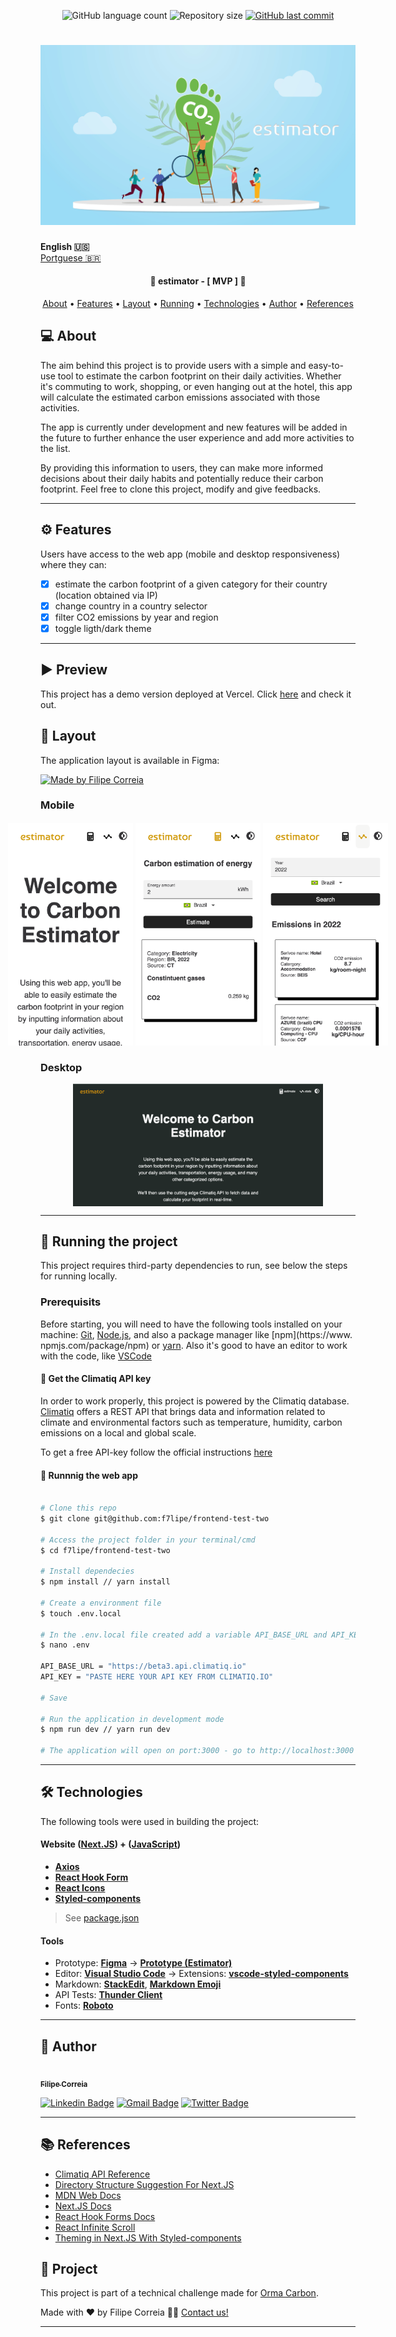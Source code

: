 
<p align="center">
  <img alt="GitHub language count" src="https://img.shields.io/github/languages/count/f7lipe/frontend-test-two?color=%2304D361">

  <img alt="Repository size" src="https://img.shields.io/github/repo-size/f7lipe/frontend-test-two">
  
  <a href="https://github.com/f7lipe/frontend-test-two/commits/master">
    <img alt="GitHub last commit" src="https://img.shields.io/github/last-commit/f7lipe/frontend-test-two">
  </a>
    
</p>
<h1 align="center">
    <img alt="Banner" title="#Banner" src="./dir-assets/banner.png" />
</h1>

<strong>English 🇺🇸</strong>
<br>
[Portguese 🇧🇷](./README.md) 

<h4 align="center"> 
	🚧 estimator - [ MVP ] 🚧
</h4>

<p align="center">
 <a href="#-about-projetct">About</a> •
 <a href="#-features">Features</a> •
 <a href="#-layout">Layout</a> • 
 <a href="#-how-to-run">Running</a> • 
 <a href="#-technologies">Technologies</a> • 
 <a href="#-author">Author</a> • 
 <a href="#-references">References</a>
</p>


## 💻 About

The aim behind this project is to provide users with a simple and easy-to-use tool to estimate the carbon footprint on their daily activities. Whether it's commuting to work, shopping, or even hanging out at the hotel, this app will calculate the estimated carbon emissions associated with those activities.

The app is currently under development and new features will be added in the future to further enhance the user experience and add more activities to the list.

By providing this information to users, they can make more informed decisions about their daily habits and potentially reduce their carbon footprint. Feel free to clone this project, modify and give feedbacks.

---

## ⚙️ Features

   Users have access to the web app (mobile and desktop responsiveness) where they can:
   - [x] estimate the carbon footprint of a given category for their country (location obtained via IP)
   - [x] change country in a country selector
   - [x] filter CO2 emissions by year and region
   - [x] toggle ligth/dark theme
 
---

## ▶️ Preview

This project has a demo version deployed at Vercel. Click [here](https://estimator.vercel.app/) and check it out.

## 🎨 Layout

The application layout is available in Figma:

<a href="https://www.figma.com/file/ybGM12I43VwEIB1ZAlLZo9/Estimator?node-id=0%3A1&t=0Fwzhkrt5hKdWqSR-1">
  <img alt="Made by Filipe Correia" src="https://img.shields.io/badge/Acess%20Layout%20-Figma-%2304D361">
</a>


### Mobile

<p align="center" style="display: flex; align-items: flex-start; justify-content: center;">
  <img alt="Estimator Welcoming Page on a mobile device" title="#Mobile" src="./dir-assets/splash-mobile.png" width="200px" style="margin: 2px">
  <img alt="Estimator Categories Page on a mobile device" title="#Mobile" src="./dir-assets/estimate-mobile.png" width="200px" style="margin: 2px">
  <img alt="Estimator Stats Page on a mobile device" title="#Mobile" src="./dir-assets/stats-mobile.png" width="200px" style="margin: 2px">
</p>


### Desktop

<p align="center" style="display: flex; align-items: flex-start; justify-content: center;">
  <img alt="Estimator Welcoming Page on a larger screen" title="#Large" src="./dir-assets/splash.png" width="400px">
</p>

---

## 🚀 Running the project

This project requires third-party dependencies to run, see below the steps for running locally. 

### Prerequisits

Before starting, you will need to have the following tools installed on your machine:
[Git](https://git-scm.com), [Node.js](https://nodejs.org/en/), and also a package manager like [npm](https://www. npmjs.com/package/npm) or [yarn](https://classic.yarnpkg.com/lang/en/docs/install/).
Also it's good to have an editor to work with the code, like [VSCode](https://code.visualstudio.com/)

#### 🔑 Get the Climatiq API key 

In order to work properly, this project is powered by the Climatiq database. [Climatiq](https://www.climatiq.io) offers a REST API that brings data and information related to climate and environmental factors such as temperature, humidity, carbon emissions on a local and global scale.

To get a free API-key follow the official instructions [here](https://www.climatiq.io/docs/guides/getting-api-key)

#### 🧭 Runnnig the web app

```bash

# Clone this repo
$ git clone git@github.com:f7lipe/frontend-test-two

# Access the project folder in your terminal/cmd
$ cd f7lipe/frontend-test-two

# Install dependecies
$ npm install // yarn install

# Create a environment file
$ touch .env.local 

# In the .env.local file created add a variable API_BASE_URL and API_KEY as shown in the .env.example file located in the root folder of this directory
$ nano .env 

API_BASE_URL = "https://beta3.api.climatiq.io"
API_KEY = "PASTE HERE YOUR API KEY FROM CLIMATIQ.IO"

# Save

# Run the application in development mode
$ npm run dev // yarn run dev

# The application will open on port:3000 - go to http://localhost:3000

```

---

## 🛠 Technologies

The following tools were used in building the project:

#### **Website**  ([Next.JS](https://nextjs.org))  +  ([JavaScript](https://www.javascript.com))

-   **[Axios](https://github.com/axios/axios)**
-   **[React Hook Form](https://react-hook-form.com)**
-   **[React Icons](https://react-icons.github.io/react-icons/)**
-   **[Styled-components](https://styled-components.com/)**

> See [package.json](https://github.com/f7lipe/frontend-test-two/package.json)


#### Tools

-   Prototype:  **[Figma](https://www.figma.com/)**  →  **[Prototype (Estimator)](https://www.figma.com/file/ybGM12I43VwEIB1ZAlLZo9/Estimator?node-id=0%3A1&t=0Fwzhkrt5hKdWqSR-1)**
-   Editor:  **[Visual Studio Code](https://code.visualstudio.com/)**  → Extensions:  **[vscode-styled-components](https://marketplace.visualstudio.com/items?itemName=styled-components.vscode-styled-components)**
-   Markdown:  **[StackEdit](https://stackedit.io/)**,  **[Markdown Emoji](https://gist.github.com/rxaviers/7360908)**
-   API Tests:  **[Thunder Client](https://marketplace.visualstudio.com/items?itemName=rangav.vscode-thunder-client)**
-   Fonts: **[Roboto](https://fonts.google.com/specimen/Roboto)**
---

## 🦸 Author

<a href="https://github.com/f7lipe">
 <img style="border-radius: 50%;" src="https://avatars.githubusercontent.com/u/16584058?v=4" width="100px;" alt=""/>
 <br />
 <sub><b>Filipe Correia</b></sub></a>
 <br />

[![Linkedin Badge](https://img.shields.io/badge/-Filipe-blue?style=flat-square&logo=Linkedin&logoColor=white&link=https://www.linkedin.com/in/f7lipe/)](https://www.linkedin.com/in/f7lipe/) 
[![Gmail Badge](https://img.shields.io/badge/-email-c14438?style=flat-square&logo=Gmail&logoColor=white&link=mailto:filipe.rcs@icloud.com)](mailto:filipe.rcs@icloud.com)
[![Twitter Badge](https://img.shields.io/badge/-@f7lipe-1ca0f1?style=flat-square&labelColor=1ca0f1&logo=twitter&logoColor=white&link=https://twitter.com/f7lipe)](https://twitter.com/f7lipe) 

---
## 📚 References 

- [Climatiq API Reference](https://www.climatiq.io/docs)
- [Directory Structure Suggestion For Next.JS](https://medium.com/@pablo.delvalle.cr/an-opinionated-basic-next-js-files-and-directories-structure-88fefa2aa759)
- [MDN Web Docs](https://developer.mozilla.org/pt-BR/)
- [Next.JS Docs](https://nextjs.org/docs/getting-started)
- [React Hook Forms Docs](https://react-hook-form.com/get-started)
- [React Infinite Scroll](https://medium.com/suyeonme/react-how-to-implement-an-infinite-scroll-749003e9896a)
- [Theming in Next.JS With Styled-components](https://blog.logrocket.com/theming-in-next-js-with-styled-components-and-usedarkmode/)

## 📝 Project

This project is part of a technical challenge made for [Orma Carbon](https://github.com/ormacarbon).

Made with ❤️ by Filipe Correia 👋🏽 [Contact us!](https://www.linkedin.com/in/f7lipe/)

---
